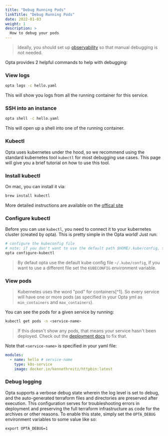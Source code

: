 ```yaml
---
title: "Debug Running Pods"
linkTitle: "Debug Running Pods"
date: 2022-01-03
weight: 1
description: >
  How to debug your pods
---
```


> Ideally, you should set up [observability](features/observability) so that manual debugging is not needed.

Opta provides 2 helpful commands to help with debugging:

### View logs

```bash
opta logs -c hello.yaml
```

This will show you logs from all the running container for this service.

### SSH into an instance

```bash
opta shell -c hello.yaml
```

This will open up a shell into one of the running container.

### Kubectl

Opta uses kubernetes under the hood, so we recommend using the standard
kubernetes tool `kubectl` for most debugging use cases. This page will give you
a brief tutorial on how to use this tool.

### Install kubectl

On mac, you can install it via:

```bash
brew install kubectl
```

More detailed instructions are available on the [offical site](https://kubernetes.io/docs/tasks/tools/install-kubectl/)

### Configure kubectl

Before you can use `kubectl`, you need to connect it to your kubernetes cluster
(created by opta). This is pretty simple in the Opta world! Just run:

```bash
# configure the kubeconfig file
# note: if you don't want to use the default path $HOME/.kube/config, set the env var KUBECONFIG first
opta configure-kubectl
```

> By defaut opta use the default kube config file `~/.kube/config`, if you want to use a different file set the `KUBECONFIG` environment variable.

### View pods

> Kubernetes uses the word "pod" for containers[^1]. So every service will have one or more pods (as specified in your Opta yml as `min_containers` and `max_containers`).

You can see the pods for a given service by running:

```bash
kubectl get pods -n <service-name>
```

> If this doesn't show any pods, that means your service hasn't been deployed. Check out the [deployment docs](/getting-started/#service-deployment) to fix that.

Note that `<service-name>` is specified in your yaml file:

```yaml
modules:
  - name: hello # service-name
    type: k8s-service
    image: docker.io/kennethreitz/httpbin:latest
```

### Debug logging

Opta supports a verbose debug state wherein the log level is set to debug, and the auto-generated terraform files and
directories are preserved after execution. This configuration serves for troubleshooting errors in deployment and
preserving the full terraform infrastructure as code for the archives or other reasons. To enable this state, simply
set the `OPTA_DEBUG` environment variables to some value like so:

```shell
export OPTA_DEBUG=1
```
